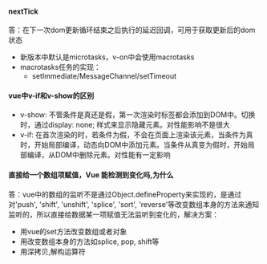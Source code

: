 #### nextTick
答：在下一次dom更新循环结束之后执行的延迟回调，可用于获取更新后的dom状态
* 新版本中默认是microtasks，v-on中会使用macrotasks
* macrotasks任务的实现：
    * setImmediate/MessageChannel/setTimeout

#### vue中v-if和v-show的区别
* v-show: 不管条件是真还是假，第一次渲染时标签都会添加到DOM中。切换时，通过display: none; 样式来显示隐藏元素。对性能影响不是很大
* v-if: 在首次渲染的时，若条件为假，不会在页面上渲染该元素，当条件为真时，开始局部编译，动态向DOM中添加元素。当条件从真变为假时，开始局部编译，从DOM中删除元素。对性能有一定影响

#### 直接给一个数组项赋值，Vue 能检测到变化吗,为什么
答：vue中的数组的监听不是通过Object.defineProperty来实现的，是通过对'push', 'shift', 'unshift', 'splice', 'sort', 'reverse'等改变数组本身的方法来通知监听的，所以直接给数据某一项赋值无法监听到变化的，解决方案：
* 用vue的set方法改变数组或者对象
* 用改变数组本身的方法如splice, pop, shift等
* 用深拷贝,解构运算符